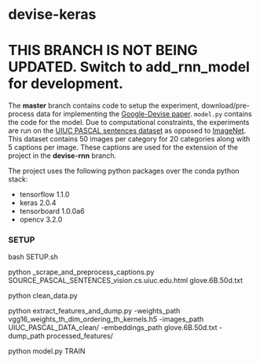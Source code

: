 # devise-keras

# THIS BRANCH IS NOT BEING UPDATED. Switch to add_rnn_model for development.

The **master** branch contains code to setup the experiment, download/pre-process data for implementing the [Google-Devise paper](https://static.googleusercontent.com/media/research.google.com/en//pubs/archive/41869.pdf). `model.py` contains the code for the model. Due to computational constraints, the experiments are run on the [UIUC PASCAL sentences dataset](http://vision.cs.uiuc.edu/pascal-sentences/) as opposed to [ImageNet](http://www.image-net.org/). This dataset contains 50 images per category for 20 categories along with 5 captions per image. These captions are used for the extension of the project in the **devise-rnn** branch.

The project uses the following python packages over the conda python stack:
- tensorflow 1.1.0
- keras 2.0.4
- tensorboard 1.0.0a6
- opencv 3.2.0

### SETUP

bash SETUP.sh

python _scrape_and_preprocess_captions.py SOURCE_PASCAL_SENTENCES_vision.cs.uiuc.edu.html glove.6B.50d.txt

python clean_data.py

python extract_features_and_dump.py -weights_path vgg16_weights_th_dim_ordering_th_kernels.h5 -images_path UIUC_PASCAL_DATA_clean/ -embeddings_path glove.6B.50d.txt -dump_path processed_features/

python model.py TRAIN

